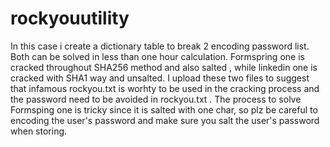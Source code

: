 # rockyouutility

In this case i create a dictionary table to break 2 encoding password list. Both can be solved in less than one hour calculation. Formspring one is cracked throughout SHA256 method and also salted , while linkedin one is cracked with SHA1 way and unsalted. I upload these two files to suggest that infamous rockyou.txt is worhty to be used in the cracking process and the password need to be avoided in rockyou.txt . The process to solve Formsping one is tricky since it is salted with one char, so plz be careful to encoding the user's password and make sure you salt the user's password when storing.

